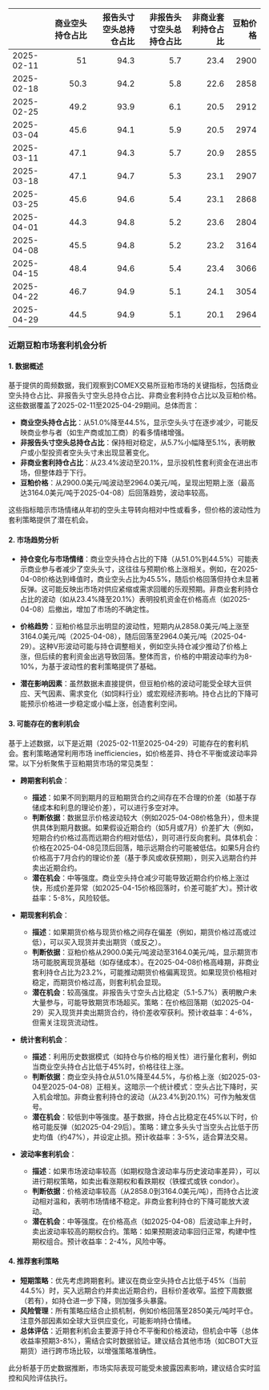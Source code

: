 |            |   商业空头持仓占比 |   报告头寸空头总持仓占比 |   非报告头寸空头总持仓占比 |   非商业套利持仓占比 |   豆粕价格 |
|:-----------|-------------------:|-------------------------:|---------------------------:|---------------------:|-----------:|
| 2025-02-11 |               51   |                     94.3 |                        5.7 |                 23.4 |       2900 |
| 2025-02-18 |               50.3 |                     94.2 |                        5.8 |                 22.6 |       2858 |
| 2025-02-25 |               49.2 |                     93.9 |                        6.1 |                 20.5 |       2912 |
| 2025-03-04 |               45.6 |                     94.1 |                        5.9 |                 20.5 |       2974 |
| 2025-03-11 |               47.1 |                     94.3 |                        5.7 |                 20.9 |       2855 |
| 2025-03-18 |               47.1 |                     94.7 |                        5.3 |                 23.1 |       2907 |
| 2025-03-25 |               45.6 |                     94.6 |                        5.4 |                 23.1 |       2868 |
| 2025-04-01 |               44.3 |                     94.8 |                        5.2 |                 23.6 |       2804 |
| 2025-04-08 |               45.5 |                     94.8 |                        5.2 |                 23.2 |       3164 |
| 2025-04-15 |               48.4 |                     94.6 |                        5.4 |                 23.4 |       3066 |
| 2025-04-22 |               46.7 |                     94.9 |                        5.1 |                 24.1 |       3054 |
| 2025-04-29 |               44.5 |                     94.9 |                        5.1 |                 20.1 |       2964 |

### 近期豆粕市场套利机会分析

#### 1. 数据概述
基于提供的周频数据，我们观察到COMEX交易所豆粕市场的关键指标，包括商业空头持仓占比、非报告头寸空头总持仓占比、非商业套利持仓占比以及豆粕价格。这些数据覆盖了2025-02-11至2025-04-29期间。总体而言：
- **商业空头持仓占比**：从51.0%降至44.5%，显示空头头寸在逐步减少，可能反映商业参与者（如生产商或加工商）的看多情绪增强。
- **非报告头寸空头总持仓占比**：保持相对稳定，从5.7%小幅降至5.1%，表明散户或小型投资者空头头寸未出现显著变化。
- **非商业套利持仓占比**：从23.4%波动至20.1%，显示投机性套利资金在进出市场，但整体趋于下行。
- **豆粕价格**：从2900.0美元/吨波动至2964.0美元/吨，呈现出短期上涨（最高达3164.0美元/吨于2025-04-08）后回落趋势，波动率较高。

这些指标暗示市场情绪从年初的空头主导转向相对中性或看多，但价格的波动性为套利策略提供了潜在机会。

#### 2. 市场趋势分析
- **持仓变化与市场情绪**：商业空头持仓占比的下降（从51.0%到44.5%）可能表示商业参与者减少了空头头寸，这往往与预期价格上涨相关。例如，在2025-04-08价格达到峰值时，商业空头占比为45.5%，随后价格回落但持仓未显著反弹。这可能反映出市场对供应紧缩或需求回暖的乐观预期。非商业套利持仓占比的波动（如从23.4%降至20.1%）表明投机资金在价格高点（如2025-04-08）后撤出，增加了市场的不确定性。
  
- **价格趋势**：豆粕价格显示出明显的波动性，短期内从2858.0美元/吨上涨至3164.0美元/吨（2025-04-08），随后回落至2964.0美元/吨（2025-04-29）。这种V形波动可能与持仓调整相关，例如空头持仓减少推动了价格上涨，但后续的套利资金出逃导致回落。整体而言，价格的中期波动率约为8-10%，为基于波动性的套利策略提供了基础。

- **潜在影响因素**：虽然数据未直接提供，但豆粕价格的波动可能受全球大豆供应、天气因素、需求变化（如饲料行业）或宏观经济影响。持仓占比的下降可能预示价格进一步稳定或小幅上涨，创造套利空间。

#### 3. 可能存在的套利机会
基于上述数据，以下是近期（2025-02-11至2025-04-29）可能存在的套利机会。套利策略通常利用市场 inefficiencies，如价格差异、持仓不平衡或波动率异常。以下分析聚焦于豆粕期货市场的常见类型：

- **跨期套利机会**：
  - **描述**：如果不同到期月的豆粕期货合约之间存在不合理的价差（如基于存储成本和利息的理论价差），可以进行多空对冲。
  - **判断依据**：数据显示价格波动较大（例如2025-04-08价格急升），但未提供具体到期月数据。如果假设近期合约（如5月或7月）价差扩大（例如，短期合约价格过高而远期合约相对低估），则可进行反向套利。具体机会：价格在2025-04-08见顶后回落，暗示远期合约可能被低估。如果5月合约价格高于7月合约的理论价差（基于季风或收获预期），则买入远期合约并卖出近期合约。
  - **潜在机会**：中等强度。商业空头持仓减少可能导致近期合约价格上涨过快，形成价差异常（如2025-04-15价格回落时，价差可能扩大）。预计收益率：5-8%，风险较低。

- **期现套利机会**：
  - **描述**：如果期货价格与现货价格之间存在偏差（例如，期货价格过高或过低），可以买入现货并卖出期货（或反之）。
  - **判断依据**：豆粕价格从2900.0美元/吨波动至3164.0美元/吨，显示期货市场可能脱离现货基础（如存储成本）。在2025-04-08价格高峰期，非商业套利持仓占比为23.2%，可能推动期货价格偏离现货。如果现货价格相对稳定，而期货价格过高，则套利机会显现。
  - **潜在机会**：较高强度。非报告头寸空头占比稳定（5.1-5.7%）表明散户未大量参与，可能导致期货市场超买。策略：在价格回落期（如2025-04-29）买入现货并卖出期货合约，待价差收窄获利。预计收益率：4-6%，但需关注现货流动性。

- **统计套利机会**：
  - **描述**：利用历史数据模式（如持仓与价格的相关性）进行量化套利，例如当商业空头持仓占比低于45%时，价格往往上涨。
  - **判断依据**：商业空头持仓从51.0%降至44.5%，与价格上涨（如2025-03-04至2025-04-08）正相关。这暗示一个统计模式：空头占比下降时，买入机会增加。非商业套利持仓的波动（从23.4%到20.1%）可作为触发信号。
  - **潜在机会**：较低到中等强度。基于数据，持仓占比稳定在45%以下时，价格可能反弹（如2025-04-29后）。策略：建立多头头寸当空头占比低于历史均值（约47%），并设定止损。预计收益率：3-5%，适合算法交易。

- **波动率套利机会**：
  - **描述**：如果市场波动率较高（如期权隐含波动率与历史波动率差异），可以进行期权策略，如卖出看涨期权和看跌期权（铁蝶式或铁 condor）。
  - **判断依据**：价格波动率较高（从2858.0到3164.0美元/吨），而持仓占比波动相对温和，表明市场情绪不稳定。非商业套利持仓的下降可能放大波动。
  - **潜在机会**：中等强度。在价格高点（如2025-04-08）后波动率上升时，卖出波动率较高的期权合约。策略：如果预期波动率回归正常，构建中性期权组合。预计收益率：2-4%，风险中等。

#### 4. 推荐套利策略
- **短期策略**：优先考虑跨期套利。建议在商业空头持仓占比低于45%（当前44.5%）时，买入远期合约并卖出近期合约，目标价差收窄。监控下周数据（若有），如持仓进一步下降，则加强多头暴露。
- **风险管理**：所有策略应结合止损机制，例如价格回落至2850美元/吨时平仓。注意外部因素如全球大豆供应变化，可能影响持仓情绪。
- **总体评估**：近期套利机会主要源于持仓不平衡和价格波动，但机会中等（总体收益率预期3-8%），需结合实时数据验证。建议结合其他市场（如CBOT大豆期货）进行跨市场比较，以增强策略准确性。

此分析基于历史数据推断，市场实际表现可能受未披露因素影响，建议结合实时监控和风险评估执行。